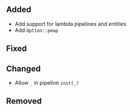 <!--
 Thanks for the MR! Please add lines describing your changes in the appropriate section

 For example:

## Added
- Added some more fish
## Fixed
 a generic parameter
-->

## Added

- Add support for lambda pipelines and entities
- Add `Option::pmap`

## Fixed

## Changed

- Allow `_` in pipeline `inst(_)`

## Removed


